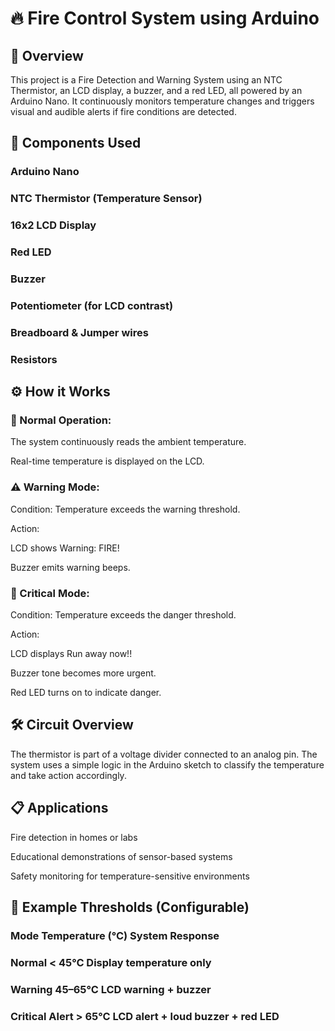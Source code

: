 # 🔥 Fire Control System using Arduino
## 📖 Overview
This project is a Fire Detection and Warning System using an NTC Thermistor, an LCD display, a buzzer, and a red LED, all powered by an Arduino Nano. It continuously monitors temperature changes and triggers visual and audible alerts if fire conditions are detected.

## 🧰 Components Used
### Arduino Nano

### NTC Thermistor (Temperature Sensor)

### 16x2 LCD Display

### Red LED

### Buzzer

### Potentiometer (for LCD contrast)

### Breadboard & Jumper wires

### Resistors

## ⚙️ How it Works
### 🔸 Normal Operation:
The system continuously reads the ambient temperature.

Real-time temperature is displayed on the LCD.

### ⚠️ Warning Mode:
Condition: Temperature exceeds the warning threshold.

Action:

LCD shows Warning: FIRE!

Buzzer emits warning beeps.

### 🚨 Critical Mode:
Condition: Temperature exceeds the danger threshold.

Action:

LCD displays Run away now!!

Buzzer tone becomes more urgent.

Red LED turns on to indicate danger.

## 🛠️ Circuit Overview

The thermistor is part of a voltage divider connected to an analog pin. The system uses a simple logic in the Arduino sketch to classify the temperature and take action accordingly.

## 📋 Applications
Fire detection in homes or labs

Educational demonstrations of sensor-based systems

Safety monitoring for temperature-sensitive environments

## 🧪 Example Thresholds (Configurable)
### Mode	Temperature (°C)	System Response
### Normal	< 45°C	Display temperature only
### Warning	45–65°C	LCD warning + buzzer
### Critical Alert	> 65°C	LCD alert + loud buzzer + red LED

